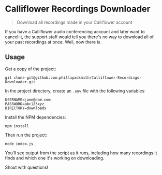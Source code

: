 # Calliflower Recordings Downloader

> Download all recordings made in your Calliflower account

If you have a Calliflower audio conferencing account and later want to cancel it, the support staff would tell you there's no way to download all of your past recordings at once. Well, now there is.

## Usage

Get a copy of the project:

```
git clone git@github.com:phillipadsmith/Calliflower-Recordings-Downloader.git
```

In the project directory, create an `.env` file with the following variables:

```
USERNAME=jane@doe.com
PASSWORD=abc123xyz
DIRECTORY=downloads
```

Install the NPM dependencies:

```
npm install
```

Then run the project:

```
node index.js
```

You'll see output from the script as it runs, including how many recordings it finds and which one it's working on downloading.

Shout with questions!



